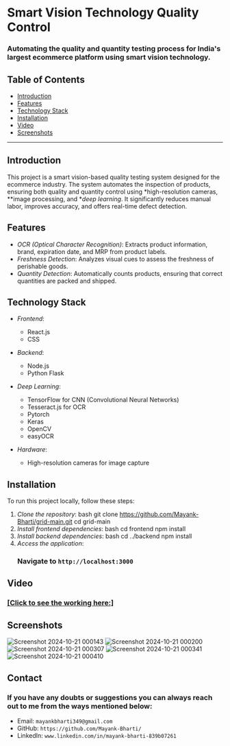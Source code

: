 # Smart Vision Technology Quality Control

### Automating the quality and quantity testing process for India's largest ecommerce platform using smart vision technology.

## Table of Contents
- [Introduction](#introduction)
- [Features](#features)
- [Technology Stack](#technology-stack)
- [Installation](#installation)
- [Video](#video)
- [Screenshots](#screenshots)

---

## Introduction
This project is a smart vision-based quality testing system designed for the ecommerce industry. The system automates the inspection of products, ensuring both quality and quantity control using *high-resolution cameras, **image processing, and **deep learning*. It significantly reduces manual labor, improves accuracy, and offers real-time defect detection.

## Features
- *OCR (Optical Character Recognition)*: Extracts product information, brand, expiration date, and MRP from product labels.
- *Freshness Detection*: Analyzes visual cues to assess the freshness of perishable goods.
- *Quantity Detection*: Automatically counts products, ensuring that correct quantities are packed and shipped.

## Technology Stack
- *Frontend*:
  
  - React.js
  - CSS
    
- *Backend*:
  
  - Node.js
  - Python Flask
    
- *Deep Learning*:
  
  - TensorFlow for CNN (Convolutional Neural Networks)
  - Tesseract.js for OCR
  - Pytorch
  - Keras
  - OpenCV
  - easyOCR
    
- *Hardware*:
  
  - High-resolution cameras for image capture

## Installation
To run this project locally, follow these steps:

1. *Clone the repository*:
   bash
   git clone https://github.com/Mayank-Bharti/grid-main.git
   cd grid-main
2. *Install frontend dependencies*:
   bash                                                                                                                                                                                       cd frontend
   npm install
3. *Install backend dependencies*:
   bash
   cd ../backend
   npm install
4. *Access the application*:
   ### Navigate to `http://localhost:3000`

## Video
### [[Click to see the working here:]](https://drive.google.com/file/d/16wsj61l5UNGWje-TKSJ9a00oofQB8RsK/view?usp=sharing)

## Screenshots
![Screenshot 2024-10-21 000143](https://github.com/user-attachments/assets/12987f41-6ac7-4a97-95ad-0050386acf0a)
![Screenshot 2024-10-21 000200](https://github.com/user-attachments/assets/1d57c81c-a9fb-4045-b1ab-3ce826ed365a)
![Screenshot 2024-10-21 000307](https://github.com/user-attachments/assets/6a9b0f77-d638-4fbe-b56a-f43c33fb43d0)
![Screenshot 2024-10-21 000341](https://github.com/user-attachments/assets/3826adef-bc8e-4232-bd65-4223eecd3b3d)
![Screenshot 2024-10-21 000410](https://github.com/user-attachments/assets/e50bf909-b0e7-4db8-a4b1-eed689ad6e34)

## Contact
### If you have any doubts or suggestions you can always reach out to me from the ways mentioned below:
- Email: `mayankbharti349@gmail.com`
- GitHub: `https://github.com/Mayank-Bharti/`
- LinkedIn: `www.linkedin.com/in/mayank-bharti-839b07261`
